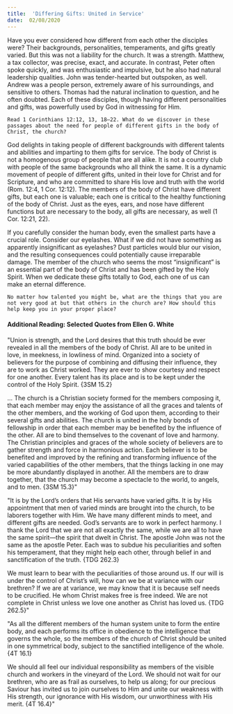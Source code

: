 ```yaml
---
title:  'Differing Gifts: United in Service'
date:  02/08/2020
---
```


Have you ever considered how different from each other the disciples were? Their backgrounds, personalities, temperaments, and gifts greatly varied. But this was not a liability for the church. It was a strength. Matthew, a tax collector, was precise, exact, and accurate. In contrast, Peter often spoke quickly, and was enthusiastic and impulsive, but he also had natural leadership qualities. John was tender-hearted but outspoken, as well. Andrew was a people person, extremely aware of his surroundings, and sensitive to others. Thomas had the natural inclination to question, and he often doubted. Each of these disciples, though having different personalities and gifts, was powerfully used by God in witnessing for Him.

`Read 1 Corinthians 12:12, 13, 18–22. What do we discover in these passages about the need for people of different gifts in the body of Christ, the church?`

God delights in taking people of different backgrounds with different talents and abilities and imparting to them gifts for service. The body of Christ is not a homogenous group of people that are all alike. It is not a country club with people of the same backgrounds who all think the same. It is a dynamic movement of people of different gifts, united in their love for Christ and for Scripture, and who are committed to share His love and truth with the world (Rom. 12:4, 1 Cor. 12:12). The members of the body of Christ have different gifts, but each one is valuable; each one is critical to the healthy functioning of the body of Christ. Just as the eyes, ears, and nose have different functions but are necessary to the body, all gifts are necessary, as well (1 Cor. 12:21, 22).

If you carefully consider the human body, even the smallest parts have a crucial role. Consider our eyelashes. What if we did not have something as apparently insignificant as eyelashes? Dust particles would blur our vision, and the resulting consequences could potentially cause irreparable damage. The member of the church who seems the most “insignificant” is an essential part of the body of Christ and has been gifted by the Holy Spirit. When we dedicate these gifts totally to God, each one of us can make an eternal difference.

`No matter how talented you might be, what are the things that you are not very good at but that others in the church are? How should this help keep you in your proper place?`

#### Additional Reading: Selected Quotes from Ellen G. White

"Union is strength, and the Lord desires that this truth should be ever revealed in all the members of the body of Christ. All are to be united in love, in meekness, in lowliness of mind. Organized into a society of believers for the purpose of combining and diffusing their influence, they are to work as Christ worked. They are ever to show courtesy and respect for one another. Every talent has its place and is to be kept under the control of the Holy Spirit. {3SM 15.2}

... The church is a Christian society formed for the members composing it, that each member may enjoy the assistance of all the graces and talents of the other members, and the working of God upon them, according to their several gifts and abilities. The church is united in the holy bonds of fellowship in order that each member may be benefited by the influence of the other. All are to bind themselves to the covenant of love and harmony. The Christian principles and graces of the whole society of believers are to gather strength and force in harmonious action. Each believer is to be benefited and improved by the refining and transforming influence of the varied capabilities of the other members, that the things lacking in one may be more abundantly displayed in another. All the members are to draw together, that the church may become a spectacle to the world, to angels, and to men. {3SM 15.3}"

"It is by the Lord’s orders that His servants have varied gifts. It is by His appointment that men of varied minds are brought into the church, to be laborers together with Him. We have many different minds to meet, and different gifts are needed. God’s servants are to work in perfect harmony. I thank the Lord that we are not all exactly the same, while we are all to have the same spirit—the spirit that dwelt in Christ. The apostle John was not the same as the apostle Peter. Each was to subdue his peculiarities and soften his temperament, that they might help each other, through belief in and sanctification of the truth. {TDG 262.3}

We must learn to bear with the peculiarities of those around us. If our will is under the control of Christ’s will, how can we be at variance with our brethren? If we are at variance, we may know that it is because self needs to be crucified. He whom Christ makes free is free indeed. We are not complete in Christ unless we love one another as Christ has loved us. {TDG 262.5}"

"As all the different members of the human system unite to form the entire body, and each performs its office in obedience to the intelligence that governs the whole, so the members of the church of Christ should be united in one symmetrical body, subject to the sanctified intelligence of the whole. {4T 16.1}

We should all feel our individual responsibility as members of the visible church and workers in the vineyard of the Lord. We should not wait for our brethren, who are as frail as ourselves, to help us along; for our precious Saviour has invited us to join ourselves to Him and unite our weakness with His strength, our ignorance with His wisdom, our unworthiness with His merit. {4T 16.4}"